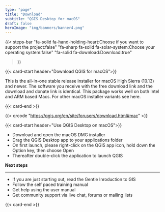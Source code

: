 ```yaml
---
type: "page"
title: "Download"
subtitle: "QGIS Desktop for macOS"
draft: false
heroImage: "img/banners/banner4.png"
---
```


{{< steps-bar 
    "fa-solid fa-hand-holding-heart:Choose if you want to support the project:false"
    "fa-sharp fa-solid fa-solar-system:Choose your operating system:false"
    "fa-solid fa-download:Download:true"
 >}}


{{< card-start header="Download QGIS for macOS">}}


This is the all-in-one stable release installer for macOS High Sierra (10.13) and newer. The software you receive with the free download link and the download and donate link is identical. This package works well on both Intel and ARM based Macs. For other macOS installer variants see here.

{{< card-end >}}

{{< qrcode "https://qgis.org/en/site/forusers/download.html#mac" >}}

{{< card-start header="Use QGIS Desktop on macOS">}}

- Download and open the macOS DMG installer
- Drag the QGIS Desktop app to your applications folder
- On first launch, please right-click on the QGIS app icon, hold down the Option key, then choose Open
- Thereafter double-click the application to launch QGIS

**Next steps**

---

- If you are just starting out, read the Gentle Inroduction to GIS
- Follow the self paced training manual
- Get help using the user manual 
- Get community support via live chat, forums or mailing lists

{{< card-end >}}